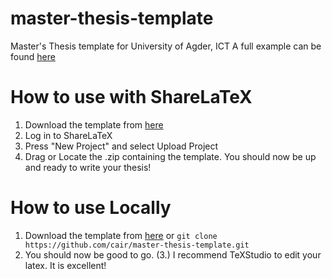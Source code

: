 # master-thesis-template
Master's Thesis template for University of Agder, ICT
A full example can be found [here](https://arxiv.org/pdf/1801.09597.pdf)

# How to use with ShareLaTeX
1. Download the template from [here](https://github.com/cair/master-thesis-template/archive/master.zip)
2. Log in to ShareLaTeX
3. Press "New Project" and select Upload Project
4. Drag or Locate the .zip containing the template.
You should now be up and ready to write your thesis!

# How to use Locally
1. Download the template from [here](https://github.com/cair/master-thesis-template/archive/master.zip) or `git clone https://github.com/cair/master-thesis-template.git`
2. You should now be good to go.
(3.) I recommend TeXStudio to edit your latex. It is excellent!

